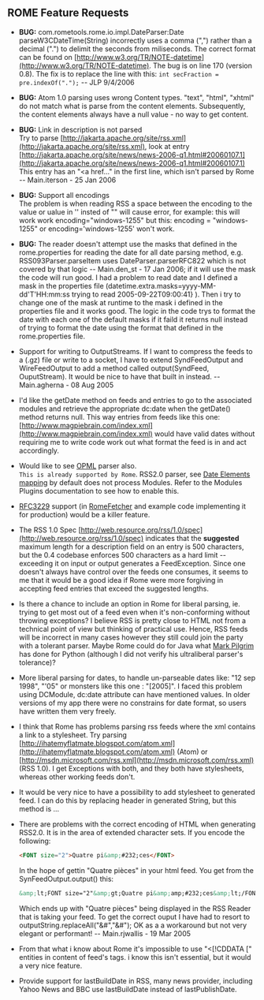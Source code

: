 ## ROME Feature Requests

-   **BUG:** com.rometools.rome.io.impl.DateParser:Date
    parseW3CDateTime(String) incorrectly uses a comma (\",\") rather
    than a decimal (\".\") to delimit the seconds from miliseconds. The
    correct format can be found on
    [http://www.w3.org/TR/NOTE-datetime](http://www.w3.org/TR/NOTE-datetime).
    The bug is on line 170 (version 0.8). The fix is to replace the line
    with this: `int secFraction = pre.indexOf(".");` \-- JLP 9/4/2006

-   **BUG:** Atom 1.0 parsing uses wrong Content types. \"text\",
    \"html\", \"xhtml\" do not match what is parse from the content
    elements. Subsequently, the content elements always have a null
    value - no way to get content.

-   **BUG:** Link in description is not parsed\
    Try to parse
    [http://jakarta.apache.org/site/rss.xml](http://jakarta.apache.org/site/rss.xml),
    look at entry
    [http://jakarta.apache.org/site/news/news-2006-q1.html#20060107.1](http://jakarta.apache.org/site/news/news-2006-q1.html#20060107.1)
    This entry has an \"\<a href\...\" in the first line, which isn\'t
    parsed by Rome \-- Main.iterson - 25 Jan 2006

-   **BUG:** Support all encodings\
    The problem is when reading RSS a space between the encoding to the
    value or ualue in \'\' insted of \"\" will cause error, for example:
    this will work work encoding=\"windows-1255\" but this: encoding =
    \"windows-1255\" or encoding=\'windows-1255\' won\'t work.

-   **BUG:** The reader doesn\'t attempt use the masks that defined in
    the rome.properties for reading the date for all date parsing
    method, e.g. RSS093Parser.parseItem uses DateParser.parserRFC822
    which is not covered by that logic \-- Main.den_st - 17 Jan 2006; if
    it will use the mask the code will run good. I had a problem to read
    date and I defined a mask in the properties file
    (datetime.extra.masks=yyyy-MM-dd\'T\'HH:mm:ss trying to read
    2005-09-22T09:00:41} ). Then i try to change one of the mask at
    runtime to the mask i defined in the properties file and it works
    good. The logic in the code trys to format the date with each one of
    the default masks if it faild it returns null instead of trying to
    format the date using the format that defined in the rome.properties
    file.

-   Support for writing to OutputStreams. If I want to compress the
    feeds to a (.gz) file or write to a socket, I have to extend
    SyndFeedOutput and WireFeedOutput to add a method called
    output(SyndFeed, OuputStream). It would be nice to have that built
    in instead. \-- Main.agherna - 08 Aug 2005

-   I\'d like the getDate method on feeds and entries to go to the
    associated modules and retrieve the appropriate dc:date when the
    getDate() method returns null. This way entries from feeds like this
    one:
    [http://www.magpiebrain.com/index.xml](http://www.magpiebrain.com/index.xml)
    would have valid dates without requiring me to write code work out
    what format the feed is in and act accordingly.

-   Would like to see [OPML](../../opml/index.html) parser also.\
    `This is already supported by Rome`. RSS2.0 parser, see [Date
    Elements
    mapping](../RssAndAtOMUtilitiEsROMEV0.5AndAboveTutorialsAndArticles/FeedsDateElementsMappingToSyndFeedAndSyndEntry.html)
    by default does not process Modules. Refer to the Modules Plugins
    documentation to see how to enable this.

-   [RFC3229](http://bobwyman.pubsub.com/main/2004/09/implementations.html)
    support (in [RomeFetcher](../../fetcher/index.html) and example code
    implementing it for production) would be a killer feature.

-   The RSS 1.0 Spec
    [http://web.resource.org/rss/1.0/spec](http://web.resource.org/rss/1.0/spec)
    indicates that the **suggested** maximum length for a description
    field on an entry is 500 characters, but the 0.4 codebase enforces
    500 characters as a hard limit \-- exceeding it on input or output
    generates a FeedException. Since one doesn\'t always have control
    over the feeds one consumes, it seems to me that it would be a good
    idea if Rome were more forgiving in accepting feed entries that
    exceed the suggested lengths.

-   Is there a chance to include an option in Rome for liberal parsing,
    ie. trying to get most out of a feed even when it\'s non-conforming
    without throwing exceptions? I believe RSS is pretty close to HTML
    not from a technical point of view but thinking of practical use.
    Hence, RSS feeds will be incorrect in many cases however they still
    could join the party with a tolerant parser. Maybe Rome could do for
    Java what [Mark
    Pilgrim](https://pypi.org/project/feedparser/) has
    done for Python (although I did not verify his ultraliberal
    parser\'s tolerance)?

-   More liberal parsing for dates, to handle un-parseable dates like:
    \"12 sep 1998\", \"\'05\" or monsters like this one : \"\[2005\]\".
    I faced this problem using DCModule, dc:date attribute can have
    mentioned values. In older versions of my app there were no
    constrains for date format, so users have written them very freely.

-   I think that Rome has problems parsing rss feeds where the xml
    contains a link to a stylesheet. Try parsing
    [http://ihatemyflatmate.blogspot.com/atom.xml](http://ihatemyflatmate.blogspot.com/atom.xml)
    (Atom) or
    [http://msdn.microsoft.com/rss.xml](http://msdn.microsoft.com/rss.xml)
    (RSS 1.0). I get Exceptions with both, and they both have
    stylesheets, whereas other working feeds don\'t.

-   It would be very nice to have a possibility to add stylesheet to
    generated feed. I can do this by replacing header in generated
    String, but this method is \...

-   There are problems with the correct encoding of HTML when generating
    RSS2.0. It is in the area of extended character sets. If you encode
    the following:

    ```html
    <FONT size="2">Quatre pi&amp;#232;ces</FONT>
    ```

    In the hope of gettin \"Quatre pièces\" in your html feed. You get
    from the SynFeedOutput.output() this:

    ```html
    &amp;lt;FONT size="2"&amp;gt;Quatre pi&amp;amp;#232;ces&amp;lt;/FONT&amp;gt;
    ```

    Which ends up with \"Quatre pièces\" being displayed in the RSS
    Reader that is taking your feed. To get the correct ouput I have had
    to resort to outputString.replaceAll(\"&#\",\"&#\"); OK as a a
    workaround but not very elegant or performant! \-- Main.rjwallis -
    19 Mar 2005

-   From that what i know about Rome it\'s impossible to use
    \"\<\[!CDDATA \[\" entities in content of feed\'s tags. i know this
    isn\'t essential, but it would a very nice feature.

-   Provide support for lastBuildDate in RSS, many news provider,
    including Yahoo News and BBC use lastBuildDate instead of
    lastPublishDate.
